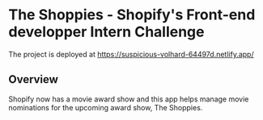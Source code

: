 # The Shoppies - Shopify's Front-end developper Intern Challenge

The project is deployed at https://suspicious-volhard-64497d.netlify.app/

## Overview

Shopify now has a movie award show and this app helps manage movie nominations for the upcoming award show, The Shoppies.


